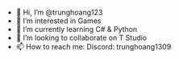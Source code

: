 - 👋 Hi, I’m @trunghoang123
- 👀 I’m interested in Games
- 🌱 I’m currently learning C# & Python
- 💞️ I’m looking to collaborate on T Studio
- 📫 How to reach me: Discord: trunghoang1309

<!---
trunghoang123/trunghoang123 is a ✨ special ✨ repository because its `README.md` (this file) appears on your GitHub profile.
You can click the Preview link to take a look at your changes.
--->
